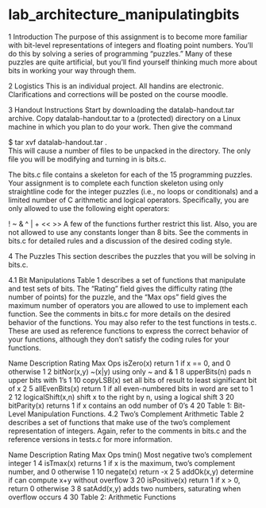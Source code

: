 # lab_architecture_manipulatingbits

1  Introduction
The purpose of this assignment is to become more familiar with bit-level representations of integers and floating point numbers. You’ll do this by solving a series of programming “puzzles.” Many of these puzzles are quite artificial, but you’ll find yourself thinking much more about bits in working your way through them.

2  Logistics
This is an individual project. All handins are electronic. Clarifications and corrections will be posted on the course moodle.

3  Handout Instructions
Start by downloading the datalab-handout.tar archive. Copy datalab-handout.tar to a (protected) directory on a Linux machine in which you plan to do your work. Then give the command

  $ tar xvf datalab-handout.tar .   
This will cause a number of files to be unpacked in the directory. The only file you will be modifying and turning in is bits.c.

The bits.c file contains a skeleton for each of the 15 programming puzzles. Your assignment is to complete each function skeleton using only straightline code for the integer puzzles (i.e., no loops or conditionals) and a limited number of C arithmetic and logical operators. Specifically, you are only allowed to use the following eight operators:

 ! ~ & ^ | + << >>
A few of the functions further restrict this list. Also, you are not allowed to use any constants longer than 8 bits. See the comments in bits.c for detailed rules and a discussion of the desired coding style.

4  The Puzzles
This section describes the puzzles that you will be solving in bits.c.

4.1  Bit Manipulations
Table 1 describes a set of functions that manipulate and test sets of bits. The “Rating” field gives the difficulty rating (the number of points) for the puzzle, and the “Max ops” field gives the maximum number of operators you are allowed to use to implement each function. See the comments in bits.c for more details on the desired behavior of the functions. You may also refer to the test functions in tests.c. These are used as reference functions to express the correct behavior of your functions, although they don’t satisfy the coding rules for your functions.

Name	Description	Rating	Max Ops
isZero(x)	return 1 if x == 0, and 0 otherwise	1	2
bitNor(x,y)	~(x|y) using only ~ and &	1	8
upperBits(n)	pads n upper bits with 1’s	1	10
copyLSB(x)	set all bits of result to least significant bit of x	2	5
allEvenBits(x)	return 1 if all even-numbered bits in word are set to 1	2	12
logicalShift(x,n)	shift x to the right by n, using a logical shift	3	20
bitParity(x)	returns 1 if x contains an odd number of 0’s	4	20
Table 1: Bit-Level Manipulation Functions.
4.2  Two’s Complement Arithmetic
Table 2 describes a set of functions that make use of the two’s complement representation of integers. Again, refer to the comments in bits.c and the reference versions in tests.c for more information.

Name	Description	Rating	Max Ops
tmin()	Most negative two’s complement integer	1	4
isTmax(x)	returns 1 if x is the maximum, two’s complement number, and 0 otherwise	1	10
negate(x)	return -x	2	5
addOk(x,y)	determine if can compute x+y without overflow	3	20
isPositive(x)	return 1 if x > 0, return 0 otherwise	3	8
satAdd(x,y)	adds two numbers, saturating when overflow occurs	4	30
Table 2: Arithmetic Functions

